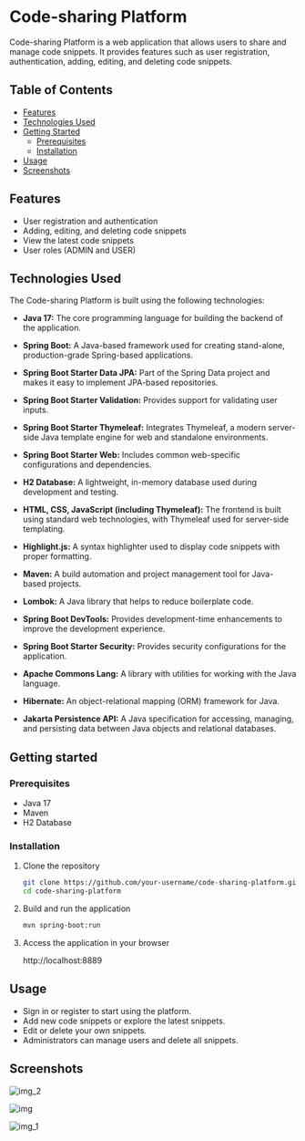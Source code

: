 # Code-sharing Platform

Code-sharing Platform is a web application that allows users to share and manage code snippets. It provides features such as user registration, authentication, adding, editing, and deleting code snippets.

## Table of Contents
- [Features](#features)
- [Technologies Used](#technologies-used)
- [Getting Started](#getting-started)
    - [Prerequisites](#prerequisites)
    - [Installation](#installation)
- [Usage](#usage)
- [Screenshots](#screenshots)

## Features
- User registration and authentication
- Adding, editing, and deleting code snippets
- View the latest code snippets
- User roles (ADMIN and USER)

## Technologies Used

The Code-sharing Platform is built using the following technologies:

- **Java 17:** The core programming language for building the backend of the application.

- **Spring Boot:** A Java-based framework used for creating stand-alone, production-grade Spring-based applications.

- **Spring Boot Starter Data JPA:** Part of the Spring Data project and makes it easy to implement JPA-based repositories.

- **Spring Boot Starter Validation:** Provides support for validating user inputs.

- **Spring Boot Starter Thymeleaf:** Integrates Thymeleaf, a modern server-side Java template engine for web and standalone environments.

- **Spring Boot Starter Web:** Includes common web-specific configurations and dependencies.

- **H2 Database:** A lightweight, in-memory database used during development and testing.

- **HTML, CSS, JavaScript (including Thymeleaf):** The frontend is built using standard web technologies, with Thymeleaf used for server-side templating.

- **Highlight.js:** A syntax highlighter used to display code snippets with proper formatting.

- **Maven:** A build automation and project management tool for Java-based projects.

- **Lombok:** A Java library that helps to reduce boilerplate code.

- **Spring Boot DevTools:** Provides development-time enhancements to improve the development experience.

- **Spring Boot Starter Security:** Provides security configurations for the application.

- **Apache Commons Lang:** A library with utilities for working with the Java language.

- **Hibernate:** An object-relational mapping (ORM) framework for Java.

- **Jakarta Persistence API:** A Java specification for accessing, managing, and persisting data between Java objects and relational databases.

## Getting started

### Prerequisites
- Java 17
- Maven
- H2 Database

### Installation
1. Clone the repository
   ```bash
   git clone https://github.com/your-username/code-sharing-platform.git
   cd code-sharing-platform
   
2. Build and run the application
    ```bash
    mvn spring-boot:run

3. Access the application in your browser

    http://localhost:8889

## Usage

- Sign in or register to start using the platform.
- Add new code snippets or explore the latest snippets.
- Edit or delete your own snippets.
- Administrators can manage users and delete all snippets.

## Screenshots
![img_2](https://github.com/VelikanovDev/Code-sharing-platform/assets/125138065/a371077c-2a3a-4252-80a6-8bc7e4000267)

![img](https://github.com/VelikanovDev/Code-sharing-platform/assets/125138065/eba0e348-143d-4533-8799-1db22aebdcee)

![img_1](https://github.com/VelikanovDev/Code-sharing-platform/assets/125138065/110473f8-fbae-4c53-a869-b948c785ebd1)


